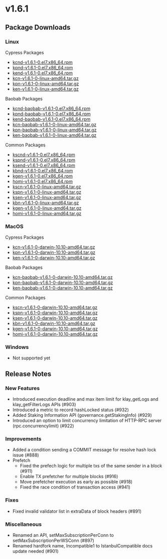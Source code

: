 # v1.6.1

## Package Downloads <a id="package-downloads"></a>

### Linux <a id="linux"></a>

Cypress Packages

* [kcnd-v1.6.1-0.el7.x86\_64.rpm](https://packages.klaytn.net/klaytn/v1.6.1/kcnd-v1.6.1-0.el7.x86_64.rpm)
* [kpnd-v1.6.1-0.el7.x86\_64.rpm](https://packages.klaytn.net/klaytn/v1.6.1/kpnd-v1.6.1-0.el7.x86_64.rpm)
* [kend-v1.6.1-0.el7.x86\_64.rpm](https://packages.klaytn.net/klaytn/v1.6.1/kend-v1.6.1-0.el7.x86_64.rpm)
* [kcn-v1.6.1-0-linux-amd64.tar.gz](https://packages.klaytn.net/klaytn/v1.6.1/kcn-v1.6.1-0-linux-amd64.tar.gz)
* [kpn-v1.6.1-0-linux-amd64.tar.gz](https://packages.klaytn.net/klaytn/v1.6.1/kpn-v1.6.1-0-linux-amd64.tar.gz)
* [ken-v1.6.1-0-linux-amd64.tar.gz](https://packages.klaytn.net/klaytn/v1.6.1/ken-v1.6.1-0-linux-amd64.tar.gz)

Baobab Packages

* [kcnd-baobab-v1.6.1-0.el7.x86\_64.rpm](https://packages.klaytn.net/klaytn/v1.6.1/kcnd-baobab-v1.6.1-0.el7.x86_64.rpm)
* [kpnd-baobab-v1.6.1-0.el7.x86\_64.rpm](https://packages.klaytn.net/klaytn/v1.6.1/kpnd-baobab-v1.6.1-0.el7.x86_64.rpm)
* [kend-baobab-v1.6.1-0.el7.x86\_64.rpm](https://packages.klaytn.net/klaytn/v1.6.1/kend-baobab-v1.6.1-0.el7.x86_64.rpm)
* [kcn-baobab-v1.6.1-0-linux-amd64.tar.gz](https://packages.klaytn.net/klaytn/v1.6.1/kcn-baobab-v1.6.1-0-linux-amd64.tar.gz)
* [kpn-baobab-v1.6.1-0-linux-amd64.tar.gz](https://packages.klaytn.net/klaytn/v1.6.1/kpn-baobab-v1.6.1-0-linux-amd64.tar.gz)
* [ken-baobab-v1.6.1-0-linux-amd64.tar.gz](https://packages.klaytn.net/klaytn/v1.6.1/ken-baobab-v1.6.1-0-linux-amd64.tar.gz)

Common Packages

* [kscnd-v1.6.1-0.el7.x86\_64.rpm](https://packages.klaytn.net/klaytn/v1.6.1/kscnd-v1.6.1-0.el7.x86_64.rpm)
* [kspnd-v1.6.1-0.el7.x86\_64.rpm](https://packages.klaytn.net/klaytn/v1.6.1/kspnd-v1.6.1-0.el7.x86_64.rpm)
* [ksend-v1.6.1-0.el7.x86\_64.rpm](https://packages.klaytn.net/klaytn/v1.6.1/ksend-v1.6.1-0.el7.x86_64.rpm)
* [kbnd-v1.6.1-0.el7.x86\_64.rpm](https://packages.klaytn.net/klaytn/v1.6.1/kbnd-v1.6.1-0.el7.x86_64.rpm)
* [kgen-v1.6.1-0.el7.x86\_64.rpm](https://packages.klaytn.net/klaytn/v1.6.1/kgen-v1.6.1-0.el7.x86_64.rpm)
* [homi-v1.6.1-0.el7.x86\_64.rpm](https://packages.klaytn.net/klaytn/v1.6.1/homi-v1.6.1-0.el7.x86_64.rpm)
* [kscn-v1.6.1-0-linux-amd64.tar.gz](https://packages.klaytn.net/klaytn/v1.6.1/kscn-v1.6.1-0-linux-amd64.tar.gz)
* [kspn-v1.6.1-0-linux-amd64.tar.gz](https://packages.klaytn.net/klaytn/v1.6.1/kspn-v1.6.1-0-linux-amd64.tar.gz)
* [ksen-v1.6.1-0-linux-amd64.tar.gz](https://packages.klaytn.net/klaytn/v1.6.1/ksen-v1.6.1-0-linux-amd64.tar.gz)
* [kbn-v1.6.1-0-linux-amd64.tar.gz](https://packages.klaytn.net/klaytn/v1.6.1/kbn-v1.6.1-0-linux-amd64.tar.gz)
* [kgen-v1.6.1-0-linux-amd64.tar.gz](https://packages.klaytn.net/klaytn/v1.6.1/kgen-v1.6.1-0-linux-amd64.tar.gz)
* [homi-v1.6.1-0-linux-amd64.tar.gz](https://packages.klaytn.net/klaytn/v1.6.1/homi-v1.6.1-0-linux-amd64.tar.gz)

### MacOS <a id="macos"></a>

Cypress Packages

* [kcn-v1.6.1-0-darwin-10.10-amd64.tar.gz](https://packages.klaytn.net/klaytn/v1.6.1/kcn-v1.6.1-0-darwin-10.10-amd64.tar.gz)
* [kpn-v1.6.1-0-darwin-10.10-amd64.tar.gz](https://packages.klaytn.net/klaytn/v1.6.1/kpn-v1.6.1-0-darwin-10.10-amd64.tar.gz)
* [ken-v1.6.1-0-darwin-10.10-amd64.tar.gz](https://packages.klaytn.net/klaytn/v1.6.1/ken-v1.6.1-0-darwin-10.10-amd64.tar.gz)

Baobab Packages

* [kcn-baobab-v1.6.1-0-darwin-10.10-amd64.tar.gz](https://packages.klaytn.net/klaytn/v1.6.1/kcn-baobab-v1.6.1-0-darwin-10.10-amd64.tar.gz)
* [kpn-baobab-v1.6.1-0-darwin-10.10-amd64.tar.gz](https://packages.klaytn.net/klaytn/v1.6.1/kpn-baobab-v1.6.1-0-darwin-10.10-amd64.tar.gz)
* [ken-baobab-v1.6.1-0-darwin-10.10-amd64.tar.gz](https://packages.klaytn.net/klaytn/v1.6.1/ken-baobab-v1.6.1-0-darwin-10.10-amd64.tar.gz)

Common Packages

* [kscn-v1.6.1-0-darwin-10.10-amd64.tar.gz](https://packages.klaytn.net/klaytn/v1.6.1/kscn-v1.6.1-0-darwin-10.10-amd64.tar.gz)
* [kspn-v1.6.1-0-darwin-10.10-amd64.tar.gz](https://packages.klaytn.net/klaytn/v1.6.1/kspn-v1.6.1-0-darwin-10.10-amd64.tar.gz)
* [ksen-v1.6.1-0-darwin-10.10-amd64.tar.gz](https://packages.klaytn.net/klaytn/v1.6.1/ksen-v1.6.1-0-darwin-10.10-amd64.tar.gz)
* [kbn-v1.6.1-0-darwin-10.10-amd64.tar.gz](https://packages.klaytn.net/klaytn/v1.6.1/kbn-v1.6.1-0-darwin-10.10-amd64.tar.gz)
* [kgen-v1.6.1-0-darwin-10.10-amd64.tar.gz](https://packages.klaytn.net/klaytn/v1.6.1/kgen-v1.6.1-0-darwin-10.10-amd64.tar.gz)
* [homi-v1.6.1-0-darwin-10.10-amd64.tar.gz](https://packages.klaytn.net/klaytn/v1.6.1/homi-v1.6.1-0-darwin-10.10-amd64.tar.gz)

### Windows <a id="windows"></a>

* Not supported yet

## Release Notes <a id="release-notes"></a>

### New Features

* Introduced execution deadline and max item limit for klay\_getLogs and klay\_getFilterLogs APIs \(\#903\)
* Introduced a metric to record hashLocked status \(\#932\)
* Added Staking Information API \(governance.getStakingInfo\) \(\#929\)
* Introduced an option to limit concurrency limitation of HTTP-RPC server \(rpc.concurrencylimit\) \(\#922\)

### Improvements

* Added a condition sending a COMMIT message for resolve hash lock issue \(\#888\)
* Prefetch
  * Fixed the prefech logic for multiple txs of the same sender in a block \(\#911\)
  * Enable TX prefetcher for multiple blocks \(\#916\)
  * Move prefetcher execution as early as possible \(\#918\)
  * Fixed the race condition of transaction access \(\#941\)

### Fixes

* Fixed invalid validator list in extraData of block headers \(\#891\)

### Miscellaneous

* Renamed an API, setMaxSubscriptionPerConn to setMaxSubscriptionPerWSConn \(\#897\)
* Renamed hardfork name, Incompatible1 to IstanbulCompatible  docs update needed \(\#901\)

